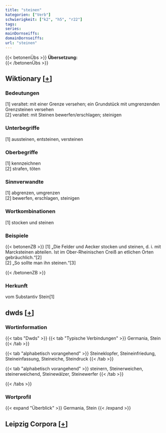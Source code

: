 ```yaml
---
title: "steinen"
kategorien: ["Verb"]
schwierigkeit: ["k2", "h5", "r22"]
tags:
series:
mainDornseiffs:
domainDornseiffs:
url: "steinen"
---
```


{{< betonenÜbs >}}
**Übersetzung:**  
{{< /betonenÜbs >}}

## Wiktionary [[+](https://de.wiktionary.org/wiki/steinen)]

### Bedeutungen
[1] veraltet: mit einer Grenze versehen; ein Grundstück mit umgrenzenden Grenzsteinen versehen  
[2] veraltet: mit Steinen bewerfen/erschlagen; steinigen  

### Unterbegriffe
[1] aussteinen, entsteinen, versteinen  

### Oberbegriffe
[1] kennzeichnen  
[2] strafen, töten  

### Sinnverwandte
[1] abgrenzen, umgrenzen  
[2] bewerfen, erschlagen, steinigen  

### Wortkombinationen
[1] stocken und steinen  

### Beispiele
{{< betonenZB >}}
[1] „Die Felder und Aecker stocken und steinen, d. i. mit Marcksteinen abteilen. Ist im Ober-Rheinischen Creiß an etlichen Orten gebräuchlich.“[2]  
[2] „So sollte man ihn steinen.“[3]  

{{< /betonenZB >}}
### Herkunft
vom Substantiv Stein[1]  



## dwds [[+](https://www.dwds.de/wb/steinen)]

### Wortinformation
{{< tabs "Dwds" >}}
{{< tab "Typische Verbindungen" >}}
Germania, Stein
{{< /tab >}}

{{< tab "alphabetisch vorangehend" >}}
Steineklopfer, Steineinfriedung, Steineinfassung, Steineiche, Steindruck
{{< /tab >}}

{{< tab "alphabetisch vorangehend" >}}
steinern, Steinerweichen, steinerweichend, Steinewälzer, Steinewerfer
{{< /tab >}}

{{< /tabs >}}

### Wortprofil
{{< expand "Überblick" >}} Germania, Stein {{< /expand >}}

## Leipzig Corpora [[+](https://corpora.uni-leipzig.de/en/res?word=steinen&corpusId=deu_newscrawl-public_2018)]


